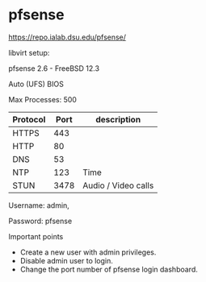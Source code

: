 # pfsense

https://repo.ialab.dsu.edu/pfsense/

libvirt setup:

pfsense 2.6 - FreeBSD 12.3

Auto (UFS) BIOS

Max Processes: 500

Protocol | Port | description
---|---|---
HTTPS | 443
HTTP | 80
DNS | 53
NTP | 123 | Time
STUN | 3478 | Audio / Video calls

Username: admin,

Password: pfsense


Important points

- Create a new user with admin privileges.
- Disable admin user to login.
- Change the port number of pfsense login dashboard.

